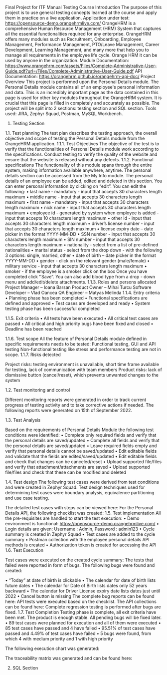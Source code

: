 Final Project for ITF Manual Testing Course
Introduction
The purpose of this project is to use general testing concepts learned at the course and apply them in practice on a live application.
Application under test: https://opensource-demo.orangehrmlive.com/
OrangeHRM is a comprehensive Human Resource Management (HRM) System that captures all the essential functionalities required for any enterprise. OrangeHRM offers many modules such as Recruitment, Onboarding, Employee Management, Performance Management, PTO/Leave Management, Career Development, Learning Management, and many more that help you to manage all requirements in the employee life cycle. Orange HRM it can be used by anyone in the organization.
Module Documentation:
https://www.orangehrm.com/assets/Files/Complete-Administrative-User-Guide.pdf?url=/Files/Complete-Administrative-User-Guide.pdf
API Documentation: https://orangehrm.github.io/orangehrm-api-doc/
Project Overview
This project is performed upon the Personal Details module. The Personal Details module contains all of an employee's personal information and data. This is an incredibly important page as the data contained in this page is used for other key modules throughout the OrangeHRM system. It is crucial that this page is filled in completely and accurately as possible.
The project will be split into 2 sections:  testing section and SQL section.
Tools used: JIRA, Zephyr Squad, Postman, MySQL Workbench.
1.	Testing Section

1.1.	Test planning
The test plan describes the testing approach, the overall objective and scope of testing the Personal Details module from the OrangeHRM application. 
1.1.1.	Test Objectives
The objective of the test is to verify that the functionalities of Personal Details module work according to the specifications. Conduct testing to verify the quality of the website and ensure that the website is released without any defects.
1.1.2.	Functional specifications
The functionality of this module spans through the entire system, making information available anywhere, anytime.
The personal details section can be accessed from the My Info module.
The personal details of an employee can be added, edited and deleted in this section.
You can enter personal information by clicking on “edit”.
You can edit the following:
•	last name - mandatory - input that accepts 30 characters length maximum
•	middle name - input that accepts 30 characters length maximum
•	first name - mandatory - input that accepts 30 characters length maximum
•	nick name - input that accepts 30 characters length maximum
•	employee id - generated by system when employee is added - input that accepts 10 characters length maximum
•	other id - input that accepts 30 characters length maximum
•	driver’s license number - input that accepts 30 characters length maximum
•	license expiry date – date picker in the format YYYY-MM-DD
•	SSN number - input that accepts 30 characters length maximum
•	SIN number - input that accepts 30 characters length maximum
•	nationality - select from a list of pre-defined nationalities
•	marital status - select from the drop down - with the following 3 options: single, married, other
•	date of birth – date picker in the format YYYY-MM-DD
•	gender - click on the relevant gender (male/female)
•	military service - input that accepts 30 characters length maximum
•	smoker - if the employee is a smoker click on the box
Once you have completed click ‘'Save”.
You can also add blood type from a drop - down menu and add/edit/delete attachments.
1.1.3.	Roles and persons allocated 
Project Manager – Ioana Barsan
Product Owner – Mihai Turcu
Software Developer – Vlad Oancea
QA Engineer – Matyas Melinda
1.1.4.	Entry criteria
•	Planning phase has been completed
•	Functional specifications are defined and approved
•	Test cases are developed and ready
•	System testing phase has been successful completed

1.1.5.	Exit criteria
•	All tests have been executed
•	All critical test cases are passed
•	All critical and high priority bugs have been fixed and closed
•	Deadline has been reached

1.1.6.	Test scope
All the feature of Personal Details module defined in specific requirements needs to be tested: Functional testing, GUI and API testing 
Non-functional testing like stress and performance testing are not in scope.
1.1.7.	Risks detected

Project risks: testing environment is unavailable, short time frame available for testing, lack of communication with team members
Product risks: lack of dismissive button (cancel/reset), which prevents unwanted changes to the system

1.2.	Test monitoring and control

Different monitoring reports were generated in order to track current progress of testing activity and to take corrective actions if needed.  The following reports were generated on 15th of September 2022.

 
 
 
1.3.	Test Analysis

Based on the requirements of Personal Details Module the following test conditions were identified:
•	Complete only required fields and verify that the personal details are saved/updated
•	Complete all fields and verify that the personal details are saved/updated
•	Leave required fields empty and verify that personal details cannot be saved/updated
•	Edit editable fields and validate that the fields are edited/saved/updated
•	Edit editable fields and check that changes can be canceled/reset 
•	Upload supported file/files and verify that attachment/attachments are saved
•	Upload supported file/files and check that these can be modified and deleted

1.4.	 Test design
The following test cases were derived from test conditions and were created in Zephyr Squad. Test design techniques used for determining test cases were boundary analysis, equivalence partitioning and use case testing.
 
 
 
 

The detailed test cases with steps can be viewed here:
For the Personal Details API, the following checklist was created:
1.5.	Test implementation
All the pre-requisites are handled to start the test execution:
•	Demo environment is functional: https://opensource-demo.orangehrmlive.com/
•	Login details are given: Username : Admin, Password : admin123
•	Cycle summary is created in Zephyr Squad
•	Test cases are added to the cycle summary
•	Postman collection with the employee personal details API methods is created
•	Authorization token is created for accessing the API
1.6.	Test Execution

Test cases were executed on the created cycle summary:
The tests that failed were reported in form of bugs.
The following bugs were found and created:

•	“Today” at date of birth is clickable
•	The calendar for date of birth lists future dates
•	The calendar for Date of Birth lists dates only 52 years backward
•	The calendar for Driver License expiry date lists dates just until 2022
•	Cancel button is missing
The complete bug reports can be found here:
API tests were executed based on the checklist. The API collections can be found here:
Complete regression testing is performed after bugs are fixed.
1.7.	Test Completion
Testing phase is complete, all exit criteria have been met. The product is enough stable. All pending bugs will be fixed later.
•	89 test cases were planned for execution and all of them were executed
•	85 test cases have passed and 4 have failed
•	95.51% of test cases have passed and 4.49% of test cases have failed
•	5 bugs were found, from which 4 with medium priority and 1 with high priority


The following execution chart was generated:

 
The traceability matrix was generated and can be found here: 

2. SQL Section




